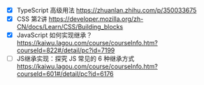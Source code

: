- [x] TypeScript 高级用法 https://zhuanlan.zhihu.com/p/350033675
- [x] CSS 第2讲 https://developer.mozilla.org/zh-CN/docs/Learn/CSS/Building_blocks
- [x] JavaScript 如何实现继承？https://kaiwu.lagou.com/course/courseInfo.htm?courseId=822#/detail/pc?id=7199
- [ ] JS继承实现：探究 JS 常见的 6 种继承方式 https://kaiwu.lagou.com/course/courseInfo.htm?courseId=601#/detail/pc?id=6176